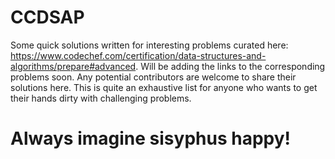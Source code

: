 # CCDSAP
Some quick solutions written for interesting problems curated here:  https://www.codechef.com/certification/data-structures-and-algorithms/prepare#advanced. Will be adding the links to the corresponding problems soon. Any potential contributors are welcome to share their solutions here.
This is quite an exhaustive list for anyone who wants to get their hands dirty with challenging problems.
# Always imagine sisyphus happy!

